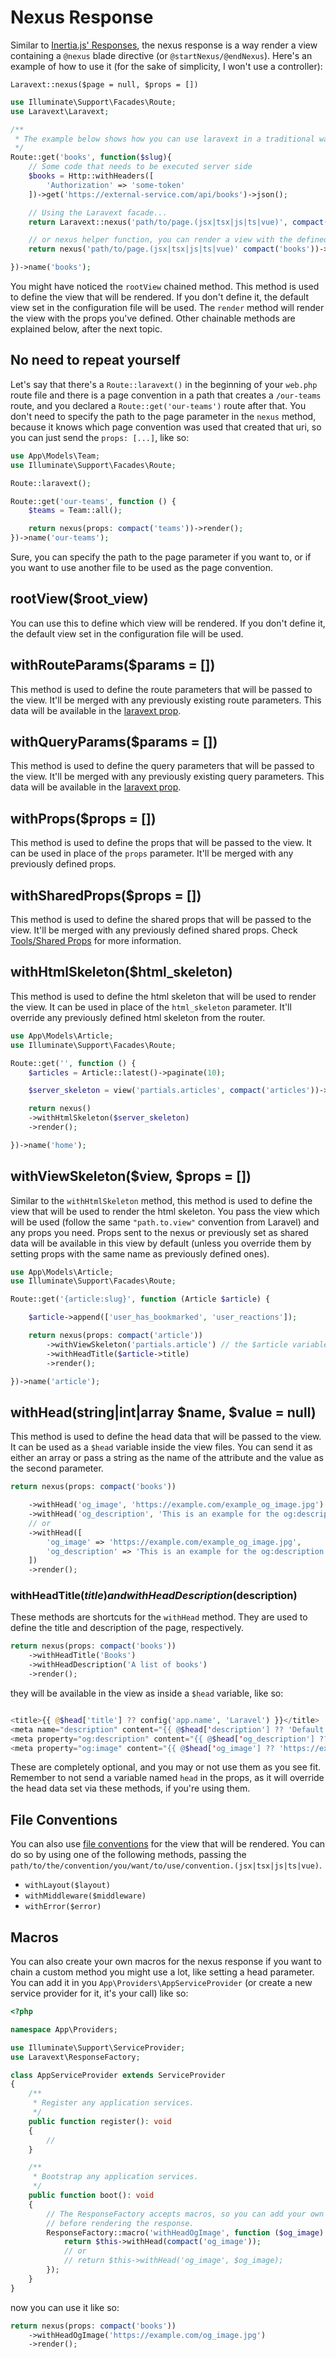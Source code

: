 # Nexus Response

Similar to [Inertia.js' Responses](https://inertiajs.com/responses), the nexus response is a way render a view containing a `@nexus` blade directive (or `@startNexus/@endNexus`). Here's an example of how to use it (for the sake of simplicity, I won't use a controller):

`Laravext::nexus($page = null, $props = [])`

```php
use Illuminate\Support\Facades\Route;
use Laravext\Laravext;

/**
 * The example below shows how you can use laravext in a traditional way, as a response to a route, much like you would with Inertia.js.
 */
Route::get('books', function($slug){
    // Some code that needs to be executed server side
    $books = Http::withHeaders([
        'Authorization' => 'some-token'
    ])->get('https://external-service.com/api/books')->json();

    // Using the Laravext facade...
    return Laravext::nexus('path/to/page.(jsx|tsx|js|ts|vue)', compact('books'))->rootView('books.display')->render();

    // or nexus helper function, you can render a view with the defined props
    return nexus('path/to/page.(jsx|tsx|js|ts|vue)' compact('books'))->rootView('books.display')->render();

})->name('books');
```

You might have noticed the `rootView` chained method. This method is used to define the view that will be rendered. If you don't define it, the default view set in the configuration file will be used. The `render` method will render the view with the props you've defined. Other chainable methods are explained below, after the next topic.

## No need to repeat yourself

Let's say that there's a  `Route::laravext()` in the beginning of your `web.php` route file and there is a page convention in a path that creates a `/our-teams` route, and you declared a `Route::get('our-teams')` route after that. You don't need to specify the path to the page parameter in the `nexus` method, because it knows which page convention was used that created that uri, so you can just send the `props: [...]`, like so: 

```php
use App\Models\Team;
use Illuminate\Support\Facades\Route;

Route::laravext();

Route::get('our-teams', function () {
    $teams = Team::all();

    return nexus(props: compact('teams'))->render();
})->name('our-teams');
```

Sure, you can specify the path to the page parameter if you want to, or if you want to use another file to be used as the page convention.

## rootView($root_view)

You can use this to define which view will be rendered. If you don't define it, the default view set in the configuration file will be used.

## withRouteParams($params = [])

This method is used to define the route parameters that will be passed to the view. It'll be merged with any previously existing route parameters. This data will be available in the [laravext prop](/concepts/laravext-prop).

## withQueryParams($params = [])

This method is used to define the query parameters that will be passed to the view. It'll be merged with any previously existing query parameters. This data will be available in the [laravext prop](/concepts/laravext-prop).

## withProps($props = [])

This method is used to define the props that will be passed to the view. It can be used in place of the `props` parameter. It'll be merged with any previously defined props.

## withSharedProps($props = [])

This method is used to define the shared props that will be passed to the view. It'll be merged with any previously defined shared props. Check [Tools/Shared Props](/tools/shared-props) for more information.

## withHtmlSkeleton($html_skeleton)

This method is used to define the html skeleton that will be used to render the view. It can be used in place of the `html_skeleton` parameter. It'll override any previously defined html skeleton from the router.

```php
use App\Models\Article;
use Illuminate\Support\Facades\Route;

Route::get('', function () {
    $articles = Article::latest()->paginate(10);

    $server_skeleton = view('partials.articles', compact('articles'))->render();

    return nexus()
    ->withHtmlSkeleton($server_skeleton)
    ->render();

})->name('home');

```

## withViewSkeleton($view, $props = [])

Similar to the `withHtmlSkeleton` method, this method is used to define the view that will be used to render the html skeleton. You pass the view which will be used (follow the same `"path.to.view"` convention from Laravel) and any props you need. Props sent to the nexus or previously set as shared data will be available in this view by default (unless you override them by setting props with the same name as previously defined ones).

```php
use App\Models\Article;
use Illuminate\Support\Facades\Route;

Route::get('{article:slug}', function (Article $article) {

    $article->append(['user_has_bookmarked', 'user_reactions']);

    return nexus(props: compact('article'))
        ->withViewSkeleton('partials.article') // the $article variable will be available in the view by default
        ->withHeadTitle($article->title)
        ->render();

})->name('article');

```

## withHead(string|int|array $name, $value = null)

This method is used to define the head data that will be passed to the view. It can be used as a `$head` variable inside the view files. You can send it as either an array or pass a string as the name of the attribute and the value as the second parameter.

```php
return nexus(props: compact('books'))

    ->withHead('og_image', 'https://example.com/example_og_image.jpg')
    ->withHead('og_description', 'This is an example for the og:description meta tag')
    // or
    ->withHead([
        'og_image' => 'https://example.com/example_og_image.jpg',
        'og_description' => 'This is an example for the og:description meta tag'
    ])
    ->render();
```

### withHeadTitle($title) and withHeadDescription($description)

These methods are shortcuts for the `withHead` method. They are used to define the title and description of the page, respectively.

```php
return nexus(props: compact('books'))
    ->withHeadTitle('Books')
    ->withHeadDescription('A list of books')
    ->render();
```

they will be available in the view as inside a `$head` variable, like so:

```php

<title>{{ @$head['title'] ?? config('app.name', 'Laravel') }}</title>
<meta name="description" content="{{ @$head['description'] ?? 'Default description' }}">
<meta property="og:description" content="{{ @$head['og_description'] ?? 'Default og:description' }}">
<meta property="og:image" content="{{ @$head['og_image'] ?? 'https://example.com/default_og_image.jpg' }}">

```

These are completely optional, and you may or not use them as you see fit. Remember to not send a variable named `head` in the props, as it will override the head data set via these methods, if you're using them.


## File Conventions

You can also use [file conventions](/concepts/file-conventions) for the view that will be rendered. You can do so by using one of the following methods, passing the `path/to/the/convention/you/want/to/use/convention.(jsx|tsx|js|ts|vue)`.

- `withLayout($layout)`
- `withMiddleware($middleware)`
- `withError($error)`

## Macros

You can also create your own macros for the nexus response if you want to chain a custom method you might use a lot, like setting a head parameter. You can add it in you `App\Providers\AppServiceProvider` (or create a new service provider for it, it's your call) like so:

```php
<?php

namespace App\Providers;

use Illuminate\Support\ServiceProvider;
use Laravext\ResponseFactory;

class AppServiceProvider extends ServiceProvider
{
    /**
     * Register any application services.
     */
    public function register(): void
    {
        //
    }

    /**
     * Bootstrap any application services.
     */
    public function boot(): void
    {
        // The ResponseFactory accepts macros, so you can add your own methods to it and chain them
        // before rendering the response.
        ResponseFactory::macro('withHeadOgImage', function ($og_image) {
            return $this->withHead(compact('og_image'));
            // or 
            // return $this->withHead('og_image', $og_image);
        });
    }
}
```

now you can use it like so:

```php
return nexus(props: compact('books'))
    ->withHeadOgImage('https://example.com/og_image.jpg')
    ->render();
```